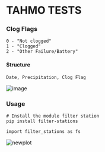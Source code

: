 # TAHMO TESTS

### Clog Flags
```
0 - "Not clogged"
1 - "Clogged"
2 - "Other Failure/Battery"
```

#### Structure 
```
Date, Precipitation, Clog Flag
```

![image](https://user-images.githubusercontent.com/88529649/216898684-a8aa6afc-e97f-4798-bfc3-bc44064acae6.png)

### Usage 
```
# Install the module filter station
pip install filter-stations
```
``` 
import filter_stations as fs
```

![newplot](https://github.com/DeKUT-DSAIL/bson/assets/88529649/90778fce-33f9-4a6e-847c-9da466465774)


